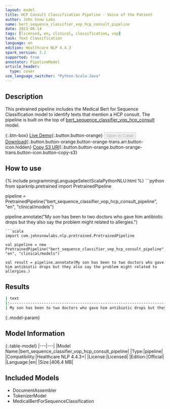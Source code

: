 ```yaml
---
layout: model
title: HCP Consult Classification Pipeline - Voice of the Patient
author: John Snow Labs
name: bert_sequence_classifier_vop_hcp_consult_pipeline
date: 2023-06-14
tags: [licensed, en, clinical, classification, vop]
task: Text Classification
language: en
edition: Healthcare NLP 4.4.3
spark_version: 3.2
supported: true
annotator: PipelineModel
article_header:
  type: cover
use_language_switcher: "Python-Scala-Java"
---
```


## Description

This pretrained pipeline includes the Medical Bert for Sequence Classification model to identify texts that mention a HCP consult. The pipeline is built on the top of  [bert_sequence_classifier_vop_hcp_consult](https://nlp.johnsnowlabs.com/2023/06/13/bert_sequence_classifier_vop_hcp_consult_en.html) model.

{:.btn-box}
[Live Demo](https://demo.johnsnowlabs.com/healthcare/VOP/){:.button.button-orange}
<button class="button button-orange" disabled>Open in Colab</button>
[Download](https://s3.amazonaws.com/auxdata.johnsnowlabs.com/clinical/models/bert_sequence_classifier_vop_hcp_consult_pipeline_en_4.4.3_3.2_1686708308086.zip){:.button.button-orange.button-orange-trans.arr.button-icon.hidden}
[Copy S3 URI](s3://auxdata.johnsnowlabs.com/clinical/models/bert_sequence_classifier_vop_hcp_consult_pipeline_en_4.4.3_3.2_1686708308086.zip){:.button.button-orange.button-orange-trans.button-icon.button-copy-s3}

## How to use



<div class="tabs-box" markdown="1">
{% include programmingLanguageSelectScalaPythonNLU.html %}
```python
from sparknlp.pretrained import PretrainedPipeline

pipeline = PretrainedPipeline("bert_sequence_classifier_vop_hcp_consult_pipeline", "en", "clinical/models")

pipeline.annotate("My son has been to two doctors who gave him antibiotic drops but they also say the problem might related to allergies.")
```
```scala
import com.johnsnowlabs.nlp.pretrained.PretrainedPipeline

val pipeline = new PretrainedPipeline("bert_sequence_classifier_vop_hcp_consult_pipeline", "en", "clinical/models")

val result = pipeline.annotate(My son has been to two doctors who gave him antibiotic drops but they also say the problem might related to allergies.)
```
</div>

## Results

```bash
| text                                                                                                                   | prediction       |
|:-----------------------------------------------------------------------------------------------------------------------|:-----------------|
| My son has been to two doctors who gave him antibiotic drops but they also say the problem might related to allergies. | Consulted_By_HCP |

```

{:.model-param}
## Model Information

{:.table-model}
|---|---|
|Model Name:|bert_sequence_classifier_vop_hcp_consult_pipeline|
|Type:|pipeline|
|Compatibility:|Healthcare NLP 4.4.3+|
|License:|Licensed|
|Edition:|Official|
|Language:|en|
|Size:|406.4 MB|

## Included Models

- DocumentAssembler
- TokenizerModel
- MedicalBertForSequenceClassification
